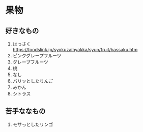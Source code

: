 
# 果物


## 好きなもの

1. はっさく  
  https://foodslink.jp/syokuzaihyakka/syun/fruit/hassaku.htm  
1. ピンクグレープフルーツ
1. グレープフルーツ
1. 桃
1. なし
1. パリッとしたりんご
1. みかん
1. シトラス

## 苦手ななもの

1. モサっとしたリンゴ



